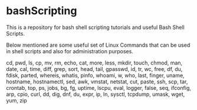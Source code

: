 # bashScripting

This is a repository for bash shell scripting tutorials and useful Bash Shell Scripts.

Below mentioned are some useful set of Linux Commands that can be used in shell scripts and also for administration purposes.




cd, pwd, ls, cp, mv, rm, echo, cat, more, less, mkdir, touch, chmod, man, date,	cal,
time, diff, grep, sort, head, tail, gpasswd, id, tr, wc, free, df, du, fdisk, parted,
whereis, whatis, pinfo, whoami, w, who, last, finger, uname, hostname, hostnamectl,
sed, awk, vmstat, netstat, cut, paste, ssh, scp, tar, crontab, top, ps, jobs, bg, fg,
uptime, lscpu, eval, logger, false, seq, ifconfig, arp, cpio, curl, dd, dig, dnf, du,
expr, ip, ln, sysctl, tcpdump, umask, wget, yum, zip
